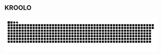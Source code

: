 ## KROOLO

###

<img src="https://raw.githubusercontent.com/void-lucifer/void-lucifer/output/snake.svg" alt="Snake animation" />

###
